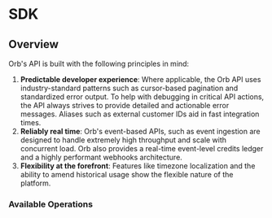 # SDK

## Overview

Orb's API is built with the following principles in mind:

1. **Predictable developer experience**: Where applicable, the Orb API uses industry-standard patterns such as cursor-based pagination and standardized error output. To help with debugging in critical API actions, the API always strives to provide detailed and actionable error messages. Aliases such as external customer IDs aid in fast integration times.
2. **Reliably real time**: Orb's event-based APIs, such as event ingestion are designed to handle extremely high throughput and scale with concurrent load. Orb also provides a real-time event-level credits ledger and a highly performant webhooks architecture.
3. **Flexibility at the forefront**: Features like timezone localization and the ability to amend historical usage show the flexible nature of the platform.

### Available Operations

